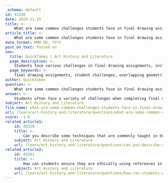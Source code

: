 ```yaml
---
_schema: default
id: 43338
date: 2024-11-25
title: >-
    What are some common challenges students face in final drawing assignments?
article_title: >-
    What are some common challenges students face in final drawing assignments?
date_format: MMM DD, YYYY
post_on_text: Posted on
seo:
  title: QuickTakes | Art History and Literature
  page_description: >-
    Students face various challenges in final drawing assignments, including complex geometries, mastering 2D and 3D concepts, spatial visualization skills, balancing expectations, hand-eye coordination, understanding digital file types, and ethical use of artistic references.
  page_keywords: >-
    final drawing assignments, student challenges, overlapping geometries, 2D and 3D drawing, spatial visualization, artistic expectations, hand-eye coordination, digital drawing, file formats, ethical references
author: QuickTakes
question: >-
    What are some common challenges students face in final drawing assignments?
answer: >-
    Students often face a variety of challenges when completing final drawing assignments, which can significantly impact their performance and learning experience. Here are some common difficulties:\n\n1. **Complex Overlapping Geometries**: As students progress in their drawing assignments, they may encounter intricate designs where lines intersect and shapes overlap. This complexity can turn the drawing process into a puzzle, making it difficult to achieve precision and clarity in their work.\n\n2. **Transitioning Between 2D and 3D Concepts**: Many assignments require students to navigate both 2D and 3D drawing techniques. This transition can be confusing, especially for those who are not yet comfortable with 2D drafting. Mastering basic 2D skills, such as accurately drawing lines and shapes, is essential before moving on to more complex 3D modeling techniques like extrusion and lofting.\n\n3. **Spatial Visualization Skills**: A significant barrier for many students is their level of spatial visualization ability. Research indicates that spatial skills are crucial for success in engineering and technical drawing courses. Students with weaker spatial skills may struggle to interpret and create drawings effectively, which can hinder their overall progress.\n\n4. **High Expectations vs. Reality**: Students often enter drawing assignments with high expectations for their work, which can lead to frustration when the reality of their skills does not meet those expectations. This disconnect can affect their motivation and willingness to engage with the drawing process.\n\n5. **Hand-Eye Coordination**: Successful drawing requires a balance between visualizing the image and physically creating it. Students may find that their hand-eye coordination does not match their artistic vision, leading to challenges in accurately rendering their ideas on paper.\n\n6. **Understanding File Types and Formats**: For digital drawing assignments, students must navigate various file types and formats, which can complicate their workflow. A lack of familiarity with these technical aspects can lead to inefficiencies and frustration.\n\n7. **Ethical Use of References**: Students may struggle with the ethical implications of using photo references and sketches. Understanding how to ethically incorporate these resources into their work is crucial for developing their artistic integrity.\n\nBy recognizing these challenges, students can better prepare themselves to tackle their final drawing assignments with confidence and skill. Addressing these issues through practice, guidance, and support can lead to improved outcomes and a more rewarding artistic journey.
subject: Art History and Literature
file_name: what-are-some-common-challenges-students-face-in-final-drawing-assignments.md
url: /learn/art-history-and-literature/questions/what-are-some-common-challenges-students-face-in-final-drawing-assignments
score: -1.0
related_article1:
    id: 43329
    title: >-
        Can you describe some techniques that are commonly taught in drawing classes?
    subject: Art History and Literature
    url: /learn/art-history-and-literature/questions/can-you-describe-some-techniques-that-are-commonly-taught-in-drawing-classes
related_article2:
    id: 43341
    title: >-
        How can students ensure they are ethically using references in their work?
    subject: Art History and Literature
    url: /learn/art-history-and-literature/questions/how-can-students-ensure-they-are-ethically-using-references-in-their-work
---
```


&nbsp;